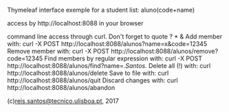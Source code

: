 

  Thymeleaf interface exemple for a student list: aluno(code+name)


  access by http://localhost:8088 in your browser

  command line access through curl. Don't forget to quote ? * &
  	Add member with:
  		curl -X POST http://localhost:8088/alunos?name=x&code=12345
  	Remove member with:
  		curl -X POST http://localhost:8088/alunos/remove?code=12345
  	Find members by regular expression with:
  		curl -X POST http://localhost:8088/alunos/find?name=.*Santos.*
  	Delete all (!) with:
  		curl http://localhost:8088/alunos/delete
  	Save to file with:
  		curl http://localhost:8088/alunos/quit
  	Discard changes with:
  		curl http://localhost:8088/alunos/abandon

(c)reis.santos@tecnico.ulisboa.pt, 2017
